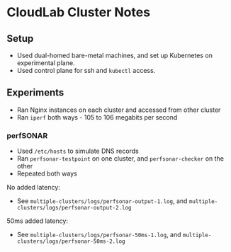 # CloudLab Cluster Notes

## Setup

* Used dual-homed bare-metal machines, and set up Kubernetes on experimental plane.
* Used control plane for ssh and `kubectl` access.


## Experiments

* Ran Nginx instances on each cluster and accessed from other cluster
* Ran `iperf` both ways - 105 to 106 megabits per second


### perfSONAR
* Used `/etc/hosts` to simulate DNS records
* Ran `perfsonar-testpoint` on one cluster, and `perfsonar-checker` on the other
* Repeated both ways

No added latency:
* See `multiple-clusters/logs/perfsonar-output-1.log`, and `multiple-clusters/logs/perfsonar-output-2.log`

50ms added latency:
* See `multiple-clusters/logs/perfsonar-50ms-1.log`, and `multiple-clusters/logs/perfsonar-50ms-2.log`

